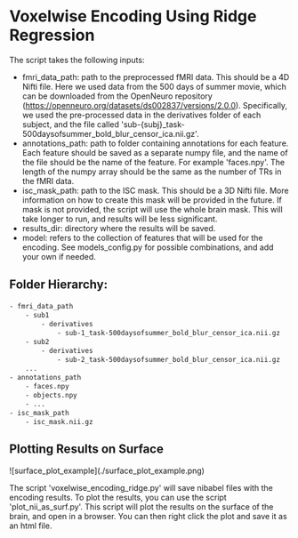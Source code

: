 <h1> Voxelwise Encoding Using Ridge Regression</h1>

The script takes the following inputs:
- fmri_data_path: path to the preprocessed fMRI data. This should be a 4D Nifti file. Here we used data from the 500 days of summer movie, which can be downloaded from the OpenNeuro repository (https://openneuro.org/datasets/ds002837/versions/2.0.0). Specifically, we used the pre-processed data in the derivatives folder of each subject, and the file called 'sub-{subj}_task-500daysofsummer_bold_blur_censor_ica.nii.gz'. 
- annotations_path: path to folder containing annotations for each feature. Each feature should be saved as a separate numpy file, and the name of the file should be the name of the feature. For example 'faces.npy'. The length of the numpy array should be the same as the number of TRs in the fMRI data. 
- isc_mask_path: path to the ISC mask. This should be a 3D Nifti file. More information on how to create this mask will be provided in the future. If mask is not provided, the script will use the whole brain mask. This will take longer to run, and results will be less significant.
- results_dir: directory where the results will be saved.
- model: refers to the collection of features that will be used for the encoding. See models_config.py for possible combinations, and add your own if needed.


<h2> Folder Hierarchy: </h2> 

```
- fmri_data_path
    - sub1
        - derivatives
            - sub-1_task-500daysofsummer_bold_blur_censor_ica.nii.gz
    - sub2
        - derivatives
            - sub-2_task-500daysofsummer_bold_blur_censor_ica.nii.gz
    ...
- annotations_path
    - faces.npy
    - objects.npy
    - ...
- isc_mask_path
    - isc_mask.nii.gz
```

<h2> Plotting Results on Surface </h2>
![surface_plot_example](./surface_plot_example.png)

The script 'voxelwise_encoding_ridge.py' will save nibabel files with the encoding results. To plot the results, you can use the script 'plot_nii_as_surf.py'. This script will plot the results on the surface of the brain, and open in a browser. You can then right click the plot and save it as an html file.



